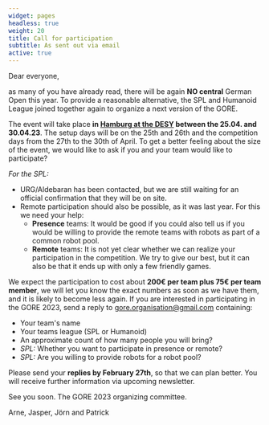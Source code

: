 ```yaml
---
widget: pages
headless: true
weight: 20
title: Call for participation
subtitle: As sent out via email
active: true
---
```


Dear everyone,

as many of you have already read, there will be again **NO central** German Open this year. To provide a reasonable alternative, the SPL and Humanoid League joined together again to organize a next version of the GORE. 

The event will take place **in [Hamburg at the DESY](https://www.desy.de/research/cooperations__institutes/cfel/index_eng.html) between the 25.04. and 30.04.23**.
The setup days will be on the 25th and 26th and the competition days from the 27th to the 30th of April.
To get a better feeling about the size of the event, we would like to ask if you and your team would like to participate?

_For the SPL:_
- URG/Aldebaran has been contacted, but we are still waiting for an official confirmation that they will be on site.
- Remote participation should also be possible, as it was last year. For this we need your help:
    - **Presence** teams: It would be good if you could also tell us if you would be willing to provide the remote teams with robots as part of a common robot pool. 
    - **Remote** teams: It is not yet clear whether we can realize your participation in the competition. We try to give our best, but it can also be that it ends up with only a few friendly games. 

We expect the participation to cost about **200€ per team plus 75€ per team member**, we will let you know the exact numbers as soon as we have them, and it is likely to become less again.
If you are interested in participating in the GORE 2023, send a reply to gore.organisation@gmail.com containing:

- Your team's name
- Your teams league (SPL or Humanoid)
- An approximate count of how many people you will bring?
- _SPL:_ Whether you want to participate in presence or remote?
- _SPL:_ Are you willing to provide robots for a robot pool?

Please send your **replies by February 27th**, so that we can plan better.
You will receive further information via upcoming newsletter.

See you soon. The GORE 2023 organizing committee.

Arne, Jasper, Jörn and Patrick

